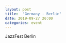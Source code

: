 ```yaml
---
layout: post
title:  "Germany - Berlin"
date: 2019-09-27 20:00
categories: event
---
```

JazzFest Berlin